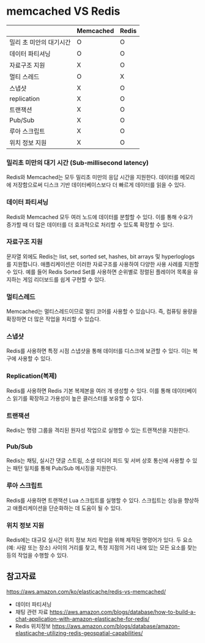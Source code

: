 # memcached VS Redis

|   | Memcached | Redis |
| ---- | ---- | ---- |
| 밀리 초 미안의 대기시간 | O | O |
| 데이터 파티셔닝 | O | O |
| 자료구조 지원 | X | O |
| 멀티 스레드 | O | X |
| 스냅샷 | X | O |
| replication | X | O |
| 트랜잭션 | X | O |
| Pub/Sub | X | O |
| 루아 스크립트 | X | O |
| 위치 정보 지원 | X | O | 

### 밀리초 미만의 대기 시간 (Sub-millisecond latency)
Redis와 Memcached는 모두 밀리초 미만의 응답 시간을 지원한다. 데이터를 메모리에 저장함으로써 디스크 기반 데이터베이스보다 더 빠르게 데이터를 읽을 수 있다.

### 데이터 파티셔닝
Redis와 Memcached 모두 여러 노드에 데이터를 분할할 수 있다. 이를 통해 수요가 증가할 때 더 많은 데이터를 더 효과적으로 처리할 수 있도록 확장할 수 있다. 

### 자료구조 지원
문자열 외에도 Redis는  list, set, sorted set, hashes, bit arrays 및 hyperloglogs를 지원합니다. 애플리케이션은 이러한 자료구조를 사용하여 다양한 사용 사례를 지원할 수 있다. 예를 들어 Redis Sorted Set를 사용하면 순위별로 정렬된 플레이어 목록을 유지하는 게임 리더보드를 쉽게 구현할 수 있다.

### 멀티스레드
Memcached는 멀티스레드이므로 멀티 코어를 사용할 수 있습니다. 즉, 컴퓨팅 용량을 확장하면 더 많은 작업을 처리할 수 있습다.

### 스냅샷
Redis를 사용하면 특정 시점 스냅샷을 통해 데이터를 디스크에 보관할 수 있다. 이는 복구에 사용할 수 있다.

### Replication(복제)
Redis를 사용하면 Redis 기본 복제본을 여러 개 생성할 수 있다. 이를 통해 데이터베이스 읽기를 확장하고 가용성이 높은 클러스터를 보유할 수 있다.

### 트랜잭션
Redis는 명령 그룹을 격리된 원자성 작업으로 실행할 수 있는 트랜잭션을 지원한다.

### Pub/Sub
Redis는 채팅, 실시간 댓글 스트림, 소셜 미디어 피드 및 서버 상호 통신에 사용할 수 있는 패턴 일치를 통해 Pub/Sub 메시징을 지원한다.

### 루아 스크립트
Redis를 사용하면 트랜잭션 Lua 스크립트를 실행할 수 있다. 스크립트는 성능을 향상하고 애플리케이션을 단순화하는 데 도움이 될 수 있다.

### 위치 정보 지원
Redis에는 대규모 실시간 위치 정보 처리 작업을 위해 제작된 명령어가 있다. 두 요소(예: 사람 또는 장소) 사이의 거리를 찾고, 특정 지점의 거리 내에 있는 모든 요소를 찾는 등의 작업을 수행할 수 있다.

## 참고자료
https://aws.amazon.com/ko/elasticache/redis-vs-memcached/
* 데이터 파티셔닝
* 채팅 관련 자료
https://aws.amazon.com/blogs/database/how-to-build-a-chat-application-with-amazon-elasticache-for-redis/
* Redis 위치정보
https://aws.amazon.com/blogs/database/amazon-elasticache-utilizing-redis-geospatial-capabilities/
